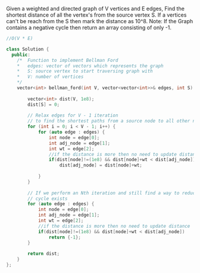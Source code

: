 Given a weighted and directed graph of V vertices and E edges, Find the shortest distance of all the vertex's from the source vertex S. If a vertices can't be reach from the S then mark the distance as 10^8. Note: If the Graph contains a negative cycle then return an array consisting of only -1.

```cpp
//O(V * E)

class Solution {
  public:
    /*  Function to implement Bellman Ford
    *   edges: vector of vectors which represents the graph
    *   S: source vertex to start traversing graph with
    *   V: number of vertices
    */
    vector<int> bellman_ford(int V, vector<vector<int>>& edges, int S) {
            
        vector<int> dist(V, 1e8);
        dist[S] = 0;
        
        // Relax edges for V - 1 iteration
        // to find the shortest paths from a source node to all other nodes
        for (int i = 0; i < V - 1; i++) {
            for (auto edge : edges) {
                int node = edge[0];
                int adj_node = edge[1];
                int wt = edge[2];
                //if the distance is more then no need to update distance
                if(dist[node]!=(1e8) && dist[node]+wt < dist[adj_node])
                    dist[adj_node] = dist[node]+wt;
                
            }
        }
        
        // If we perform an Nth iteration and still find a way to reduce the distance to any node
        // cycle exists
        for (auto edge : edges) {
            int node = edge[0];
            int adj_node = edge[1];
            int wt = edge[2];
            //if the distance is more then no need to update distance
            if(dist[node]!=(1e8) && dist[node]+wt < dist[adj_node])
                return {-1};
        }
        
        return dist;
    }
};
```
